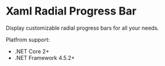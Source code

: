 # Xaml Radial Progress Bar

Display customizable radial progress bars for all your needs.

Platfrom support:
* .NET Core 2+
* .NET Framework 4.5.2+ 

